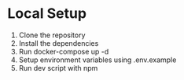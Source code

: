 # Local Setup

1. Clone the repository
2. Install the dependencies
3. Run docker-compose up -d
4. Setup environment variables using .env.example
5. Run dev script with npm
